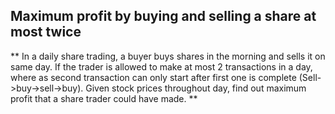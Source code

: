 ## Maximum profit by buying and selling a share at most twice ##

** In a daily share trading, a buyer buys shares in the morning and sells it on same day. If the trader is allowed to make at most 2 transactions in a day, where as second transaction can only start after first one is complete (Sell->buy->sell->buy). Given stock prices throughout day, find out maximum profit that a share trader could have made. **

